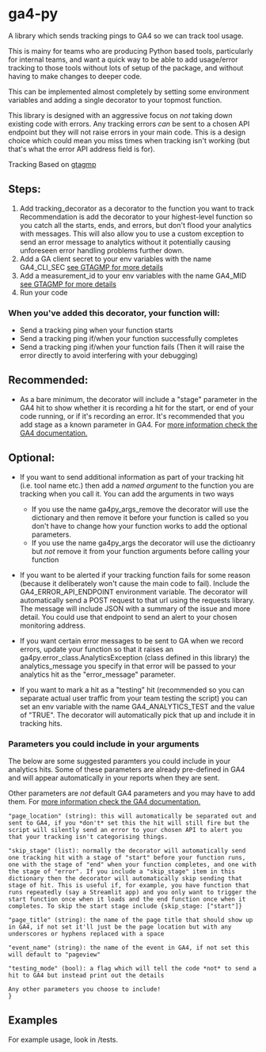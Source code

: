 # ga4-py
A library which sends tracking pings to GA4 so we can track tool usage.

This is mainy for teams who are producing Python based tools, particularly for internal teams, and want a quick way to be able to add usage/error tracking to those tools without lots of setup of the package, and without having to make changes to deeper code.

This can be implemented almost completely by setting some environment variables and adding a single decorator to your topmost function.

This library is designed with an aggressive focus on *not* taking down existing code with errors. Any tracking errors *can* be sent to a chosen API
endpoint but they will not raise errors in your main code. This is a design choice which could mean you miss times when tracking isn't working (but 
that's what the error API address field is for).

Tracking Based on [gtagmp](https://github.com/adswerve/GA4-Measurement-Protocol-Python)

## Steps:
1. Add tracking_decorator as a decorator to the function you want to track 
    Recommendation is add the decorator to your highest-level function so you
    catch all the starts, ends, and errors, but don't flood your analytics with messages.
    This will also allow you to use a custom exception to send an error message to 
    analytics without it potentially causing unforeseen error handling problems further down.
2. Add a GA client secret to your env variables with the name GA4_CLI_SEC [see GTAGMP for more details](https://github.com/adswerve/GA4-Measurement-Protocol-Python)
3. Add a measurement_id to your env variables with the name GA4_MID [see GTAGMP for more details](https://github.com/adswerve/GA4-Measurement-Protocol-Python)
4. Run your code

### When you've added this decorator, your function will:
- Send a tracking ping when your function starts
- Send a tracking ping if/when your function successfully completes
- Send a tracking ping if/when your function fails
    (Then it will raise the error directly to avoid interfering with your debugging)

## Recommended:
- As a bare minimum, the decorator will include a "stage" parameter in the GA4 hit to
    show whether it is recording a hit for the start, or end of your code running, or
    if it's recording an error. It's recommended that you add stage as a known parameter
    in GA4. For [more information check the GA4 documentation.](https://developers.google.com/analytics/devguides/collection/ga4/event-parameters)

## Optional:
- If you want to send additional information as part of your tracking hit (i.e. tool name etc.)
    then add a *named argument* to the function you are tracking when you call it.
    You can add the arguments in two ways
    - If you use the name ga4py_args_remove the decorator will use the dictionary and then remove
        it before your function is called so you don't have to change how your function works to 
        add the optional parameters.
    - If you use the name ga4py_args the decorator will use the dictioanry but *not* remove it from
        your function arguments before calling your function

- If you want to be alerted if your tracking function fails for some reason (because it deliberately won't cause the main code to fail). Include the GA4_ERROR_API_ENDPOINT environment variable. The decorator will automatically send a POST request to that url using the requests library. The message will include JSON with a summary of the issue and more detail. You could use that endpoint to send an alert to your chosen monitoring address.

- If you want certain error messages to be sent to GA when we record errors, update your function so that it raises an ga4py.error_class.AnalyticsException (class defined in this library) the analytics_message you specify in that error will be passed to your analytics hit as the "error_message" parameter.

- If you want to mark a hit as a "testing" hit (recommended so you can separate actual 
user traffic from your team testing the script) you can set an env variable with the name GA4_ANALYTICS_TEST and the value of "TRUE". The decorator will automatically pick that up
and include it in tracking hits. 

### Parameters you could include in your arguments

The below are some suggested paramters you could include in your
analytics hits. Some of these parameters are already pre-defined in 
GA4 and will appear automatically in your reports when they are sent.

Other parameters are *not* default GA4 parameters and you may have to add them.
For [more information check the GA4 documentation.](https://developers.google.com/analytics/devguides/collection/ga4/event-parameters)

```{
"page_location" (string): this will automatically be separated out and sent to GA4, if you *don't* set this the hit will still fire but the script will silently send an error to your chosen API to alert you that your tracking isn't categorising things.

"skip_stage" (list): normally the decorator will automatically send one tracking hit with a stage of "start" before your function runs, one with the stage of "end" when your function completes, and one with the stage of "error". If you include a "skip_stage" item in this dictionary then the decorator will automatically skip sending that stage of hit. This is useful if, for example, you have function that runs repeatedly (say a Streamlit app) and you only want to trigger the start function once when it loads and the end function once when it completes. To skip the start stage include {skip_stage: ["start"]} 

"page_title" (string): the name of the page title that should show up in GA4, if not set it'll just be the page location but with any underscores or hyphens replaced with a space

"event_name" (string): the name of the event in GA4, if not set this will default to "pageview"

"testing_mode" (bool): a flag which will tell the code *not* to send a hit to GA4 but instead print out the details

Any other parameters you choose to include!
}
```


## Examples

For example usage, look in /tests.